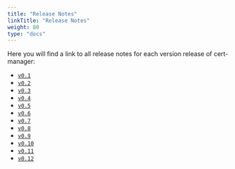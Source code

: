 ```yaml
---
title: "Release Notes"
linkTitle: "Release Notes"
weight: 80
type: "docs"
---
```


Here you will find a link to all release notes for each version release of
cert-manager:

- [`v0.1`](./release-notes-0.1/)
- [`v0.2`](./release-notes-0.2/)
- [`v0.3`](./release-notes-0.3/)
- [`v0.4`](./release-notes-0.4/)
- [`v0.5`](./release-notes-0.5/)
- [`v0.6`](./release-notes-0.6/)
- [`v0.7`](./release-notes-0.7/)
- [`v0.8`](./release-notes-0.8/)
- [`v0.9`](./release-notes-0.9/)
- [`v0.10`](./release-notes-0.10/)
- [`v0.11`](./release-notes-0.11/)
- [`v0.12`](./release-notes-0.12/)

